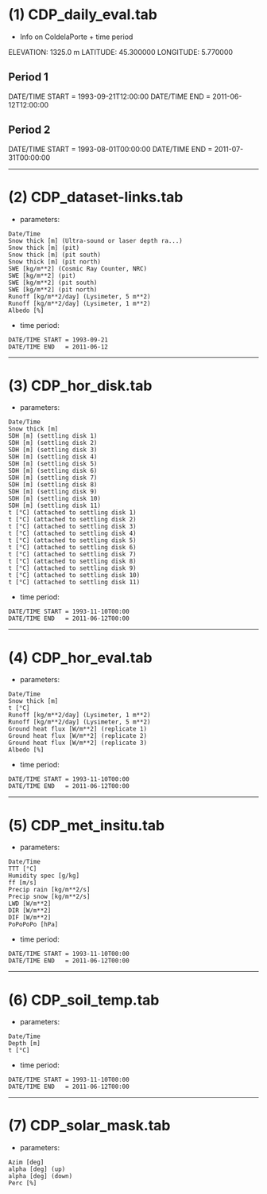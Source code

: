 # (1) CDP_daily_eval.tab
- Info on ColdelaPorte + time period

ELEVATION: 1325.0 m 
LATITUDE: 45.300000
LONGITUDE: 5.770000

## Period 1
DATE/TIME START = 1993-09-21T12:00:00
DATE/TIME END 	= 2011-06-12T12:00:00

## Period 2
DATE/TIME START = 1993-08-01T00:00:00
DATE/TIME END 	= 2011-07-31T00:00:00

-------------------------------------------------------------------------------
# (2) CDP_dataset-links.tab
- parameters:
```
Date/Time
Snow thick [m] (Ultra-sound or laser depth ra...)
Snow thick [m] (pit)
Snow thick [m] (pit south)
Snow thick [m] (pit north)
SWE [kg/m**2] (Cosmic Ray Counter, NRC)
SWE [kg/m**2] (pit)
SWE [kg/m**2] (pit south)
SWE [kg/m**2] (pit north)
Runoff [kg/m**2/day] (Lysimeter, 5 m**2)
Runoff [kg/m**2/day] (Lysimeter, 1 m**2)
Albedo [%]
```
- time period:
```
DATE/TIME START = 1993-09-21
DATE/TIME END 	= 2011-06-12
```
-------------------------------------------------------------------------------
# (3) CDP_hor_disk.tab
- parameters:
```
Date/Time
Snow thick [m]
SDH [m] (settling disk 1)
SDH [m] (settling disk 2)
SDH [m] (settling disk 3)
SDH [m] (settling disk 4)
SDH [m] (settling disk 5)
SDH [m] (settling disk 6)
SDH [m] (settling disk 7)
SDH [m] (settling disk 8)
SDH [m] (settling disk 9)
SDH [m] (settling disk 10)
SDH [m] (settling disk 11)
t [°C] (attached to settling disk 1)
t [°C] (attached to settling disk 2)
t [°C] (attached to settling disk 3)
t [°C] (attached to settling disk 4)
t [°C] (attached to settling disk 5)
t [°C] (attached to settling disk 6)
t [°C] (attached to settling disk 7)
t [°C] (attached to settling disk 8)
t [°C] (attached to settling disk 9)
t [°C] (attached to settling disk 10)
t [°C] (attached to settling disk 11)
```
- time period:
```
DATE/TIME START = 1993-11-10T00:00
DATE/TIME END 	= 2011-06-12T00:00
```
-------------------------------------------------------------------------------
# (4) CDP_hor_eval.tab
- parameters:
```
Date/Time
Snow thick [m]
t [°C]
Runoff [kg/m**2/day] (Lysimeter, 1 m**2)
Runoff [kg/m**2/day] (Lysimeter, 5 m**2)
Ground heat flux [W/m**2] (replicate 1)
Ground heat flux [W/m**2] (replicate 2)
Ground heat flux [W/m**2] (replicate 3)
Albedo [%]
```
- time period:
```
DATE/TIME START = 1993-11-10T00:00
DATE/TIME END 	= 2011-06-12T00:00
```
-------------------------------------------------------------------------------
# (5) CDP_met_insitu.tab
- parameters:
```
Date/Time
TTT [°C]
Humidity spec [g/kg]
ff [m/s]
Precip rain [kg/m**2/s]
Precip snow [kg/m**2/s]
LWD [W/m**2]
DIR [W/m**2]
DIF [W/m**2]
PoPoPoPo [hPa]
```
- time period:
```
DATE/TIME START = 1993-11-10T00:00
DATE/TIME END 	= 2011-06-12T00:00
```
-------------------------------------------------------------------------------
# (6) CDP_soil_temp.tab
- parameters:
```
Date/Time
Depth [m]
t [°C]
```
- time period:
```
DATE/TIME START = 1993-11-10T00:00
DATE/TIME END 	= 2011-06-12T00:00
```
-------------------------------------------------------------------------------
# (7) CDP_solar_mask.tab
- parameters:
```
Azim [deg]
alpha [deg] (up)
alpha [deg] (down)
Perc [%]
```